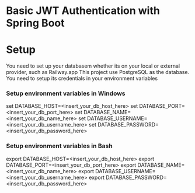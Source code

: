 # Basic JWT Authentication with Spring Boot
# Setup
You need to set up your databasem whether its on your local or external provider, such as Railway.app
This project use PostgreSQL as the database.
You need to setup its credentials in your environment variables

### Setup environment variables in Windows
set DATABASE_HOST=<insert_your_db_host_here>
set DATABASE_PORT=<insert_your_db_port_here>
set DATABASE_NAME=<insert_your_db_name_here>
set DATABASE_USERNAME=<insert_your_db_username_here>
set DATABASE_PASSWORD=<insert_your_db_password_here>

### Setup environment variables in Bash
export DATABASE_HOST=<insert_your_db_host_here>
export DATABASE_PORT=<insert_your_db_port_here>
export DATABASE_NAME=<insert_your_db_name_here>
export DATABASE_USERNAME=<insert_your_db_username_here>
export DATABASE_PASSWORD=<insert_your_db_password_here>
